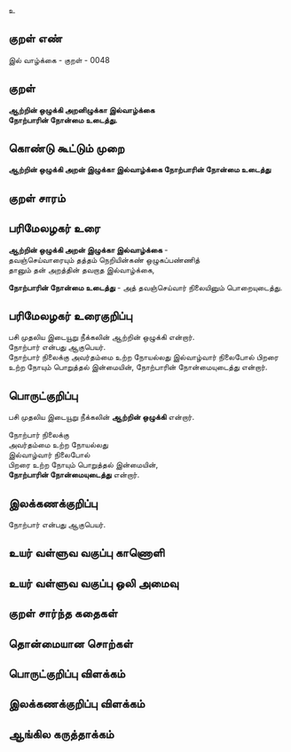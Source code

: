 உ

## குறள் எண் 

இல் வாழ்க்கை - குறள் - 0048
## குறள் 

**ஆற்றின் ஒழுக்கி அறனிழுக்கா இல்வாழ்க்கை  
நோற்பாரின் நோன்மை உடைத்து.** 

## கொண்டு கூட்டும் முறை

**ஆற்றின் ஒழுக்கி அறன் இழுக்கா இல்வாழ்க்கை நோற்பாரின் நோன்மை உடைத்து**  

## குறள் சாரம் 


## பரிமேலழகர் உரை

**ஆற்றின் ஒழுக்கி அறன் இழுக்கா இல்வாழ்க்கை** -  
தவஞ்செய்வாரையும் தத்தம் நெறியின்கண் ஒழுகப்பண்ணித்  
தானும் தன் அறத்தின் தவறாத இல்வாழ்க்கை,  

**நோற்பாரின் நோன்மை உடைத்து** - அத் தவஞ்செய்வார் நிலையினும் பொறையுடைத்து. 	

## பரிமேலழகர் உரைகுறிப்பு   

பசி முதலிய இடையூறு நீக்கலின் ஆற்றின் ஒழுக்கி என்றார்.  
நோற்பார் என்பது ஆகுபெயர்.  
நோற்பார் நிலைக்கு அவர்தம்மை உற்ற நோயல்லது இல்வாழ்வார் நிலைபோல் பிறரை உற்ற நோயும் பொறுத்தல் இன்மையின், நோற்பாரின் நோன்மையுடைத்து என்றார்.   

## பொருட்குறிப்பு 

பசி முதலிய இடையூறு நீக்கலின் **ஆற்றின் ஒழுக்கி** என்றார்.  
 
நோற்பார் நிலைக்கு  
அவர்தம்மை உற்ற நோயல்லது  
இல்வாழ்வார் நிலைபோல்  
பிறரை உற்ற நோயும் பொறுத்தல் இன்மையின்,  
**நோற்பாரின் நோன்மையுடைத்து** என்றார்.    

## இலக்கணக்குறிப்பு  

நோற்பார் என்பது ஆகுபெயர்.  

## உயர் வள்ளுவ வகுப்பு காணொளி


## உயர் வள்ளுவ வகுப்பு ஒலி அமைவு 

 
## குறள் சார்ந்த கதைகள் 


## தொன்மையான சொற்கள்


## பொருட்குறிப்பு விளக்கம்


## இலக்கணக்குறிப்பு விளக்கம்


## ஆங்கில கருத்தாக்கம் 



